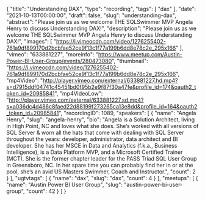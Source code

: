 {
  "title": "Understanding DAX",
  "type": "recording",
  "tags": [
    "dax"
  ],
  "date": "2021-10-13T00:00:00",
  "draft": false,
  "slug": "understanding-dax",
  "abstract": "Please join us as we welcome THE SQLSwimmer MVP Angela Henry to discuss Understanding DAX!",
  "description": "Please join us as we welcome THE SQLSwimmer MVP Angela Henry to discuss Understanding DAX!",
  "images": [
    "https://i.vimeocdn.com/video/1276255402-761a9df899170d2bcbfae52ce9f13c1f77a199b6dd8e78c2e_295x166"
  ],
  "vimeo": "633881227",
  "moreinfo": "https://www.meetup.com/Austin-Power-BI-User-Group/events/280473080",
  "thumbnail": "https://i.vimeocdn.com/video/1276255402-761a9df899170d2bcbfae52ce9f13c1f77a199b6dd8e78c2e_295x166",
  "mp4Video": "http://player.vimeo.com/external/633881227.hd.mp4?s=d7915ddf04741c45451bd0f95b2e9f87f30a47fe&profile_id=174&oauth2_token_id=20985841",
  "mp4VideoLow": "http://player.vimeo.com/external/633881227.sd.mp4?s=a036dc4d486c8faed22d88199f273265ca13e8dd&profile_id=164&oauth2_token_id=20985841",
  "recordingID": 1089,
  "speakers": [
    {
      "name": "Angela Henry",
      "slug": "angela-henry",
      "bio": "Angela is a Solution Architect, living in High Point, NC and loves what she does. She’s worked with all versions of SQL Server & worn all the hats that come with dealing with SQL Server throughout the years: developer, administrator, data architect and BI developer. She has her MSCE in Data and Analytics (f.k.a., Business Intelligence), is a Data Platform MVP, and a Microsoft Certified Trainer (MCT). She is the former chapter leader for the PASS Triad SQL User Group in Greensboro, NC. In her spare time you can probably find her in or at the pool, she’s an avid US Masters Swimmer, Coach and Instructor.",
      "count": 2
    }
  ],
  "ugtvtags": [
    {
      "name": "dax",
      "slug": "dax",
      "count": 4
    }
  ],
  "meetups": [
    {
      "name": "Austin Power BI User Group",
      "slug": "austin-power-bi-user-group",
      "count": 42
    }
  ]
}